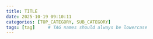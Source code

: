 ```yaml
---
title: TITLE
date: 2025-10-19 09:10:11
categories: [TOP_CATEGORY, SUB_CATEGORY]
tags: [tag]     # TAG names should always be lowercase
---
```

